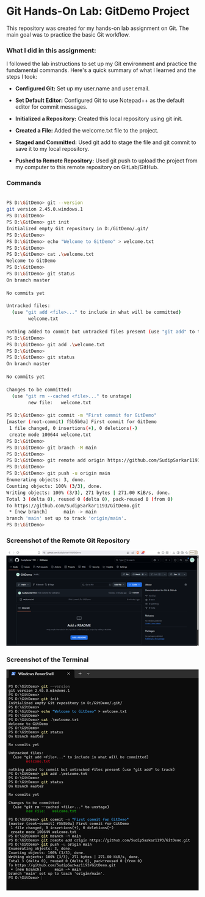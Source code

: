 # Git Hands-On Lab: GitDemo Project

This repository was created for my hands-on lab assignment on Git. The main goal was to practice the basic Git workflow.

### What I did in this assignment:

I followed the lab instructions to set up my Git environment and practice the fundamental commands. Here's a quick summary of what I learned and the steps I took:

- **Configured Git:** Set up my user.name and user.email.

- **Set Default Editor:** Configured Git to use Notepad++ as the default editor for commit messages.

- **Initialized a Repository:** Created this local repository using git init.

- **Created a File:** Added the welcome.txt file to the project.

- **Staged and Committed:** Used git add to stage the file and git commit to save it to my local repository.

- **Pushed to Remote Repository:** Used git push to upload the project from my computer to this remote repository on GitLab/GitHub.

### Commands 

```bash

PS D:\GitDemo> git --version
git version 2.45.0.windows.1
PS D:\GitDemo>
PS D:\GitDemo> git init
Initialized empty Git repository in D:/GitDemo/.git/
PS D:\GitDemo>
PS D:\GitDemo> echo "Welcome to GitDemo" > welcome.txt
PS D:\GitDemo>
PS D:\GitDemo> cat .\welcome.txt
Welcome to GitDemo
PS D:\GitDemo>
PS D:\GitDemo> git status
On branch master

No commits yet

Untracked files:
  (use "git add <file>..." to include in what will be committed)
        welcome.txt

nothing added to commit but untracked files present (use "git add" to track)
PS D:\GitDemo>
PS D:\GitDemo> git add .\welcome.txt
PS D:\GitDemo>
PS D:\GitDemo> git status
On branch master

No commits yet

Changes to be committed:
  (use "git rm --cached <file>..." to unstage)
        new file:   welcome.txt

PS D:\GitDemo> git commit -m "First commit for GitDemo"
[master (root-commit) f5b5b0a] First commit for GitDemo
 1 file changed, 0 insertions(+), 0 deletions(-)
 create mode 100644 welcome.txt
PS D:\GitDemo>
PS D:\GitDemo> git branch -M main
PS D:\GitDemo>
PS D:\GitDemo> git remote add origin https://github.com/SudipSarkar1193/GitDemo.git
PS D:\GitDemo>
PS D:\GitDemo> git push -u origin main
Enumerating objects: 3, done.
Counting objects: 100% (3/3), done.
Writing objects: 100% (3/3), 271 bytes | 271.00 KiB/s, done.
Total 3 (delta 0), reused 0 (delta 0), pack-reused 0 (from 0)
To https://github.com/SudipSarkar1193/GitDemo.git
 * [new branch]      main -> main
branch 'main' set up to track 'origin/main'.
PS D:\GitDemo>

```

### Screenshot of the Remote Git Repository 

![output](https://github.com/SudipSarkar1193/Digital-Nurture-4.0-JavaFSE/blob/main/Week8_Git/1.%20Git-HOL/Screenshot/Screenshot%202025-08-07%20232906.png?raw=true)

### Screenshot of the Terminal

![output](https://github.com/SudipSarkar1193/Digital-Nurture-4.0-JavaFSE/blob/main/Week8_Git/1.%20Git-HOL/Screenshot/Screenshot%202025-08-07%20233041.png?raw=true)